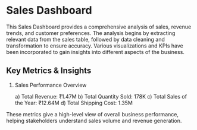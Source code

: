 # Sales Dashboard
This Sales Dashboard provides a comprehensive analysis of sales, revenue trends, and customer preferences. The analysis begins by extracting relevant data from the sales table, followed by data cleaning and transformation to ensure accuracy. Various visualizations and KPIs have been incorporated to gain insights into different aspects of the business.
## Key Metrics & Insights
1. Sales Performance Overview
   
      a) Total Revenue: ₹1.47M
      b) Total Quantity Sold: 178K
      c) Total Sales of the Year: ₹12.64M
      d) Total Shipping Cost: 1.35M

These metrics give a high-level view of overall business performance, helping stakeholders understand sales volume and revenue generation.
